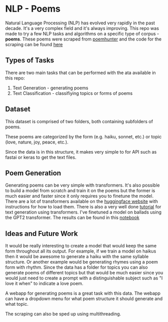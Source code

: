 # NLP - Poems

Natural Language Processing (NLP) has evolved very rapidly in the past decade. It's a very complex field and it's always improving. 
This repo was made to try a few NLP tasks and algorithms on a specific type of corpus - **poems**.
These poems were scraped from [poemhunter](https://www.poemhunter.com) and the code for the scraping can be found [here](https://github.com/michaelarman/poem_generation/blob/main/poem_scraper.py)

## Types of Tasks
There are two main tasks that can be performed with the ata available in this repo:
1) Text Generation - generating poems
2) Text Classification - classifiying topics or forms of poems

## Dataset
This dataset is comprised of two folders, both containing subfolders of poems.

These poems are categorized by the form (e.g. haiku, sonnet, etc.) or topic (love, nature, joy, peace, etc.).

Since the data is in this structure, it makes very simple to for API such as fastai or keras to get the text files.

## Poem Generation
Generating poems can be very simple with transformers. It's also possible to build a model from scratch and train it on the poems but the former is much easier and faster since it 
only requires you to finetune the model. There are a lot of transformers available on the [huggingface website](https://huggingface.co/models) with instructions for how to 
load them. There is also a very well done [tutorial](https://huggingface.co/blog/how-to-generate) for text generation using transformers.
I've finetuned a model on ballads using the GPT2 transformer. The results can be found in this [notebook](https://github.com/michaelarman/poem_generation/blob/main/PoemGenerator_FastAi.ipynb)

## Ideas and Future Work
It would be really interesting to create a model that would keep the same form throughout all its output. For example, if we train a model on haikus then it would be awesome to 
generate a haiku with the same syllable structure. Or another example would be generating rhymes using a poem form with rhythm. Since the data has a folder for topics you can also
generate poems of different topics but that would be much easier since you would just need to create a prompt with a distinguishable subject such as "I love it when" to indicate a love poem.

A webapp for generating poems is a great task with this data. The webapp can have a dropdown menu for what poem structure it should generate and what topic.

The scraping can also be sped up using multithreading.
